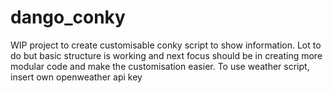 # dango_conky
WIP project to create customisable conky script to show information. Lot to do but 
basic structure is working and next focus should be in creating more modular code
and make the customisation easier. To use weather script, insert own openweather
api key
